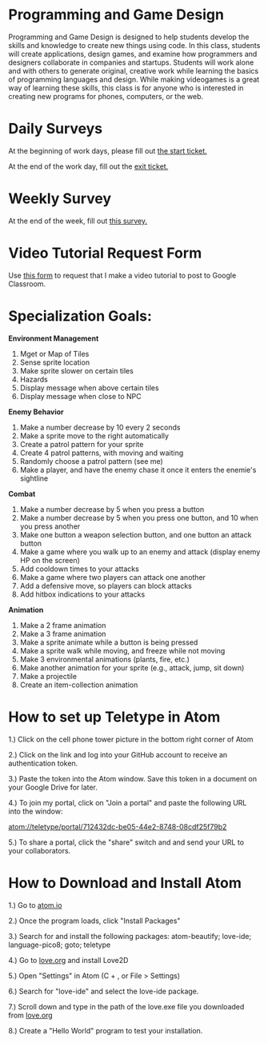 # Programming and Game Design

Programming and Game Design is designed to help students develop the skills and knowledge to create new things using code.  In this class, students will create applications, design games, and examine how programmers and designers collaborate in companies and startups. Students will work alone and with others to generate original, creative work while learning the basics of programming languages and design. While making videogames is a great way of learning these skills, this class is for anyone who is interested in creating new programs for phones, computers, or the web.

# Daily Surveys

At the beginning of work days, please fill out [the start ticket.](https://docs.google.com/forms/d/e/1FAIpQLScl63iNuSid26yXDK3pl-FUGgjr4Wkv2henoI2bOL1pQGVO1g/viewform?usp=sf_link)

At the end of the work day, fill out the [exit ticket.](https://docs.google.com/forms/d/e/1FAIpQLSd2ubb-lGUHwIw57TuF5zFAWwtwL-AGvBunBdw87x6gpuyw-A/viewform?usp=sf_link)

# Weekly Survey

At the end of the week, fill out [this survey.](https://docs.google.com/forms/d/1DidB9yXJmA7EVDSTZHvamRLc7hnDxJq_KfaXKCUKPlU/edit#responses)

# Video Tutorial Request Form

Use [this form](https://docs.google.com/forms/d/e/1FAIpQLScTBXjQznk7u_SGysinN7g7dvHHg8paaaRecKdMOuyegke6Qg/viewform?usp=sf_link) to request that I make a video tutorial to post to Google Classroom.

# Specialization Goals:

**Environment Management**
1. Mget or Map of Tiles
2. Sense sprite location
3. Make sprite slower on certain tiles
4. Hazards
5. Display message when above certain tiles
6. Display message when close to NPC

**Enemy Behavior**
1. Make a number decrease by 10 every 2 seconds
2. Make a sprite move to the right automatically
3. Create a patrol pattern for your sprite
4. Create 4 patrol patterns, with moving and waiting
5. Randomly choose a patrol pattern (see me)
6. Make a player, and have the enemy chase it once it enters the enemie's sightline

**Combat**
1. Make a number decrease by 5 when you press a button
2. Make a number decrease by 5 when you press one button, and 10 when you press another
3. Make one button a weapon selection button, and one button an attack button
4. Make a game where you walk up to an enemy and attack (display enemy HP on the screen)
5. Add cooldown times to your attacks
6. Make a game where two players can attack one another
7. Add a defensive move, so players can block attacks
8. Add hitbox indications to your attacks

**Animation**
1. Make a 2 frame animation
2. Make a 3 frame animation
3. Make a sprite animate while a button is being pressed
4. Make a sprite walk while moving, and freeze while not moving
5. Make 3 environmental animations (plants, fire, etc.)
6. Make another animation for your sprite (e.g., attack, jump, sit down)
7. Make a projectile
8. Create an item-collection animation

# How to set up Teletype in Atom

1.) Click on the cell phone tower picture in the bottom right corner of Atom

2.) Click on the link and log into your GitHub account to receive an authentication token.

3.) Paste the token into the Atom window. Save this token in a document on your Google Drive for later.

4.) To join my portal, click on "Join a portal" and paste the following URL into the window: 

   [atom://teletype/portal/712432dc-be05-44e2-8748-08cdf25f79b2](atom://teletype/portal/712432dc-be05-44e2-8748-08cdf25f79b2)

5.) To share a portal, click the "share" switch and and send your URL to your collaborators.

# How to Download and Install Atom

1.) Go to [atom.io](atom.io)

2.) Once the program loads, click "Install Packages"

3.) Search for and install the following packages: atom-beautify; love-ide; language-pico8; goto; teletype
    
4.) Go to [love.org](https://love2d.org/) and install Love2D

5.) Open "Settings" in Atom (C + , or File > Settings)

6.) Search for "love-ide" and select the love-ide package.

7.) Scroll down and type in the path of the love.exe file you downloaded from [love.org](https://love2d.org/)

8.) Create a "Hello World" program to test your installation.
